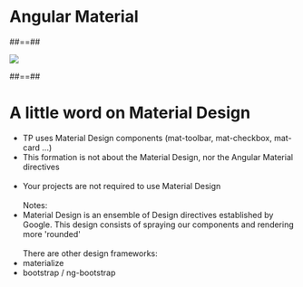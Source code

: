 <!-- .slide: class="transition-bg-grey-1 underline" -->

# Angular Material

##==##

<!-- .slide: class="full-center" -->

![](assets/images/school/basics/angular_material.png)

##==##

<!-- .slide -->

# A little word on Material Design <br>

-   TP uses Material Design components (mat-toolbar, mat-checkbox, mat-card ...)
-   This formation is not about the Material Design, nor the Angular Material directives <br> <br>
-   Your projects are not required to use Material Design <br> <br>
    Notes:
-   Material Design is an ensemble of Design directives established by Google. This design consists of spraying our components and rendering more 'rounded'<br> <br>
    There are other design frameworks:
-   materialize
-   bootstrap / ng-bootstrap
